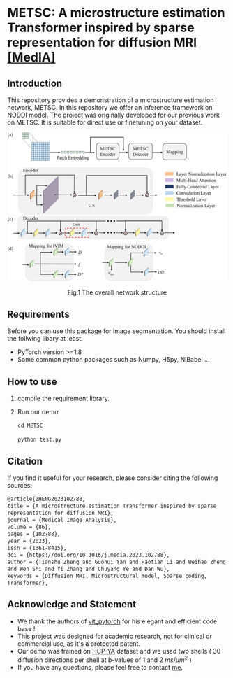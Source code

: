 # METSC: A microstructure estimation Transformer inspired by sparse representation for diffusion MRI [[MedIA]](https://www.sciencedirect.com/science/article/pii/S136184152300049X)

## Introduction
This repository provides a demonstration of a microstructure estimation network, METSC. In this repository we offer an inference framework on NODDI model. The project was originally developed for our previous work on METSC. It is suitable for direct use or finetuning on your dataset. 

  <div style="text-align:center">
    <img src="./example/overall.jpg" alt="example" />
    <p style="text-align:center">Fig.1 The overall network structure </p>
</div>


## Requirements

Before you can use this package for image segmentation. You should install the follwing libary at least:
- PyTorch version >=1.8
- Some common python packages such as Numpy, H5py, NiBabel ...

## How to use

1. compile the requirement library.
   
2. Run our demo.
    ```
    cd METSC
    
    python test.py
    ```

## Citation

If you find it useful for your research, please consider citing the following sources:

    @article{ZHENG2023102788,
    title = {A microstructure estimation Transformer inspired by sparse representation for diffusion MRI},
    journal = {Medical Image Analysis},
    volume = {86},
    pages = {102788},
    year = {2023},
    issn = {1361-8415},
    doi = {https://doi.org/10.1016/j.media.2023.102788},
    author = {Tianshu Zheng and Guohui Yan and Haotian Li and Weihao Zheng and Wen Shi and Yi Zhang and Chuyang Ye and Dan Wu},
    keywords = {Diffusion MRI, Microstructural model, Sparse coding, Transformer},


## Acknowledge and Statement

- We thank the authors of [vit_pytorch](https://github.com/lucidrains/vit-pytorch) for his elegant and efficient code base !
- This project was designed for academic research, not for clinical or commercial use, as it's a protected patent. 
- Our demo was trained on [HCP-YA](https://www.humanconnectome.org/study/hcp-young-adult/) dataset and we used two shells ( 30 diffusion
directions per shell at b-values of 1 and 2 $ms/ \mu m^2$ )
- If you have any questions, please feel free to contact [me](mailto:zhengtianshu996@gamil.com).


